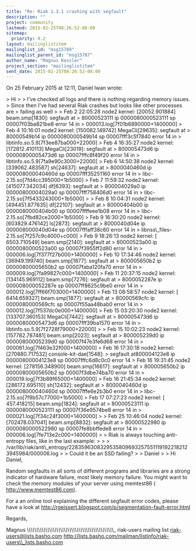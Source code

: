 ```yaml
---
title: "Re: Riak 1.3.1 crashing with segfault"
description: ""
project: community
lastmod: 2015-02-25T08:26:52-08:00
sitemap:
  priority: 0.2
layout: mailinglistitem
mailinglist_id: "msg15789"
mailinglist_parent_id: "msg15787"
author_name: "Magnus Kessler"
project_section: "mailinglistitem"
sent_date: 2015-02-25T08:26:52-08:00
---
```



On 25 February 2015 at 12:11, Daniel Iwan  wrote:

&gt; Hi
&gt;
&gt; I've checked all logs and there is nothing regarding memory issues.
&gt; Since then I've had several Riak crashes but looks like other processes are
&gt; failing as well
&gt;
&gt; Feb 2 22:05:28 node2 kernel: [20052.901884] beam.smp[1830]: segfault at
&gt; 80000523111 ip 0000080000523111 sp 00007f03ba821be8 error 14 in
&gt; 000013.log[7f01b6890000+1400000]
&gt; Feb 4 10:16:01 node2 kernel: [150082.149742] MegaCli[29635]: segfault at
&gt; 80000549b14 ip 0000080000549b14 sp 00007fff3c5f7840 error 14 in
&gt; libtinfo.so.5.9[7f3ee87ba000+22000]
&gt; Feb 4 16:35:27 node2 kernel: [172812.410113] MegaCli[23019]: segfault at
&gt; 800005473d6 ip 00000800005473d6 sp 00007fffc8f49f20 error 14 in
&gt; libtinfo.so.5.9[7fa9e90c3000+22000]
&gt; Feb 6 14:50:38 node2 kernel: [339062.483587] sh[24637]: segfault at
&gt; 8000040460d ip 000008000040460d sp 00007fff35251160 error 14 in
&gt; libc-2.15.so[7fd4cc395000+1b5000]
&gt; Feb 7 11:59:32 node2 kernel: [415077.342034] df[6393]: segfault at
&gt; 800004029a0 ip 00000800004029a0 sp 00007fff758406d0 error 14 in
&gt; libc-2.15.so[7f5433243000+1b5000]
&gt;
&gt; Feb 8 10:04:31 node2 kernel: [494451.877635] df[22107]: segfault at
&gt; 80000404b00 ip 0000080000404b00 sp 00007ffffeee1b08 error 14 in
&gt; libc-2.15.so[7fbd82ce2000+1b5000]
&gt; Feb 9 16:30:20 node2 kernel: [603829.476142] ls[2873]: segfault at
&gt; 8000040d04e ip 000008000040d04e sp 00007fffaff38c60 error 14 in
&gt; libnss\\_files-2.15.so[7f257c9c4000+c000]
&gt; Feb 9 18:26:13 node2 kernel: [ 6503.710549] beam.smp[2140]: segfault at
&gt; 80000523a00 ip 0000080000523a00 sp 00007f3955ff2d80 error 14 in
&gt; 000006.log[7f377f27b000+1400000]
&gt; Feb 10 17:34:46 node2 kernel: [36949.199740] beam.smp[1877]: segfault at
&gt; 800005650b2 ip 00000800005650b2 sp 00007faba120fa70 error 14 in
&gt; 000009.log[7fa99827c000+1400000]
&gt; Feb 11 20:37:15 node2 kernel: [134145.969112] beam.smp[7276]: segfault at
&gt; 8000052287e ip 000008000052287e sp 00007ff8625c9be0 error 14 in
&gt; 000012.log[7ff66f703000+1400000]
&gt; Feb 13 08:58:57 node2 kernel: [ 6414.659327] beam.smp[1877]: segfault at
&gt; 80000569cfc ip 0000080000569cfc sp 00007f55aa48bab0 error 14 in
&gt; 000012.log[7f537dc0e000+1400000]
&gt; Feb 15 03:20:30 node2 kernel: [133707.360153] MegaCli[7442]: segfault at
&gt; 800005473d6 ip 00000800005473d6 sp 00007fff39ba1570 error 14 in
&gt; libtinfo.so.5.9[7f2728f79000+22000]
&gt;
&gt; Feb 15 10:02:23 node2 kernel: [157782.787481] beam.smp[2023]: segfault at
&gt; 800005239d0 ip 00000800005239d0 sp 00007f47e3fe6d68 error 14 in
&gt; 000061.log[7f463e32f000+1400000]
&gt; Feb 16 17:30:18 node2 kernel: [270880.717532] console-kit-dae[1548]:
&gt; segfault at800004123e8 ip 00000800004123e8 sp 00007fffc6d8c0c0 error 14
&gt; Feb 16 19:31:45 node2 kernel: [278156.348900] beam.smp[16617]: segfault at
&gt; 800005650b2 ip 00000800005650b2 sp 00007f3dbe74ba70 error 14 in
&gt; 000019.log[7f3b89f65000+1400000]
&gt; Feb 16 21:45:34 node2 kernel: [286172.695110] sh[12432]: segfault at
&gt; 8000040460d ip 000008000040460d sp 00007fffe6e2b3b0 error 14 in
&gt; libc-2.15.so[7f9b57c77000+1b5000]
&gt; Feb 17 07:27:23 node2 kernel: [ 457.418215] beam.smp[1824]: segfault at
&gt; 80000523111 ip 0000080000523111 sp 00007f36e9574be8 error 14 in
&gt; 000021.log[7f34c24f3000+1400000]
&gt;
&gt; Feb 25 10:46:04 node2 kernel: [702478.037041] beam.smp[8832]: segfault at
&gt; 80000522980 ip 0000080000522980 sp 00007fe8bbffede8 error 14 in
&gt; 000006.log[7fe713e2c000+1400000]
&gt;
&gt; Riak is always touching anti-entropy files, like in the last example:
&gt;
&gt;
&gt; /var/lib/riak/anti\\_entropy/22835963083295358096932575511191922182123945984/000006.log
&gt;
&gt; Could it be an SSD failing?
&gt;
&gt; Daniel
&gt;
&gt;
Hi Daniel,

Random segfaults in all sorts of different programs and libraries are a
strong indicator of hardware failure, most likely memory failure. You
might want to check the memory modules of your server using memtest86 (
http://www.memtest86.com).

For a an online tool explaining the different segfault error codes, please
have a look at http://rgeissert.blogspot.com/p/segmentation-fault-error.html

Regards,

Magnus
\\_\\_\\_\\_\\_\\_\\_\\_\\_\\_\\_\\_\\_\\_\\_\\_\\_\\_\\_\\_\\_\\_\\_\\_\\_\\_\\_\\_\\_\\_\\_\\_\\_\\_\\_\\_\\_\\_\\_\\_\\_\\_\\_\\_\\_\\_\\_
riak-users mailing list
riak-users@lists.basho.com
http://lists.basho.com/mailman/listinfo/riak-users\\_lists.basho.com

